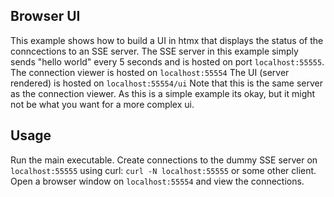 ## Browser UI
This example shows how to build a UI in htmx that displays the status of the conncections
to an SSE server. 
The SSE server in this example simply sends "hello world" every 5 seconds and is hosted on port `localhost:55555`.
The connection viewer is hosted on `localhost:55554`
The UI (server rendered) is hosted on `localhost:55554/ui`
Note that this is the same server as the connection viewer.
As this is a simple example its okay, but it might not be what you want
for a more complex ui.

## Usage
Run the main executable. Create connections to the dummy SSE server on
`localhost:55555` using curl: `curl -N localhost:55555` or some other client.
Open a browser window on `localhost:55554` and view the connections.
